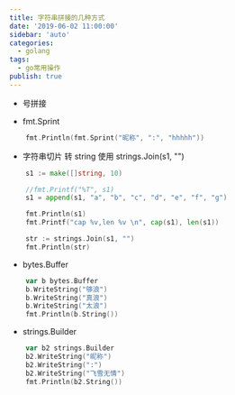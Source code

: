 ```yaml
---
title: 字符串拼接的几种方式
date: '2019-06-02 11:00:00'
sidebar: 'auto'
categories:
  - golang 
tags:
  - go常用操作
publish: true
---
```


+ 号拼接 
- fmt.Sprint
```go
	fmt.Println(fmt.Sprint("昵称", ":", "hhhhh"))
```

- 字符串切片 转 string  使用 strings.Join(s1, "")
```go
	s1 := make([]string, 10)

	//fmt.Printf("%T", s1)
	s1 = append(s1, "a", "b", "c", "d", "e", "f", "g")

	fmt.Println(s1)
	fmt.Printf("cap %v,len %v \n", cap(s1), len(s1))

	str := strings.Join(s1, "")
	fmt.Println(str)
```

- bytes.Buffer
```go
	var b bytes.Buffer
	b.WriteString("够浪")
	b.WriteString("真浪")
	b.WriteString("太浪")
	fmt.Println(b.String())
```

- strings.Builder
```go
    var b2 strings.Builder
	b2.WriteString("昵称")
	b2.WriteString(":")
	b2.WriteString("飞雪无情")
	fmt.Println(b2.String())
```
 
